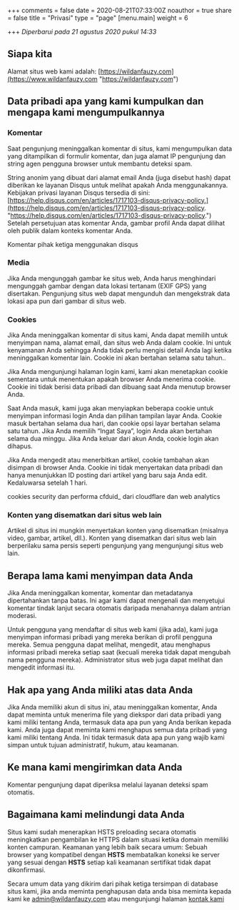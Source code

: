 +++
comments = false
date = 2020-08-21T07:33:00Z
noauthor = true
share = false
title = "Privasi"
type = "page"
[menu.main]
weight = 6

+++
_Diperbarui pada 21 agustus 2020 pukul 14:33_

## Siapa kita

Alamat situs web kami adalah: [https://wildanfauzy.com](https://www.wildanfauzy.com "https://wildanfauzy.com")

## Data pribadi apa yang kami kumpulkan dan mengapa kami mengumpulkannya

### Komentar

Saat pengunjung meninggalkan komentar di situs, kami mengumpulkan data yang ditampilkan di formulir komentar, dan juga alamat IP pengunjung dan string agen pengguna browser untuk membantu deteksi spam.

String anonim yang dibuat dari alamat email Anda (juga disebut hash) dapat diberikan ke layanan Disqus untuk melihat apakah Anda menggunakannya. Kebijakan privasi layanan Disqus tersedia di sini: [https://help.disqus.com/en/articles/1717103-disqus-privacy-policy.](https://help.disqus.com/en/articles/1717103-disqus-privacy-policy. "https://help.disqus.com/en/articles/1717103-disqus-privacy-policy.") Setelah persetujuan atas komentar Anda, gambar profil Anda dapat dilihat oleh publik dalam konteks komentar Anda.

Komentar pihak ketiga menggunakan disqus 

### Media

Jika Anda mengunggah gambar ke situs web, Anda harus menghindari mengunggah gambar dengan data lokasi tertanam (EXIF GPS) yang disertakan. Pengunjung situs web dapat mengunduh dan mengekstrak data lokasi apa pun dari gambar di situs web.

### Cookies

Jika Anda meninggalkan komentar di situs kami, Anda dapat memilih untuk menyimpan nama, alamat email, dan situs web Anda dalam cookie. Ini untuk kenyamanan Anda sehingga Anda tidak perlu mengisi detail Anda lagi ketika meninggalkan komentar lain. Cookie ini akan bertahan selama satu tahun..

Jika Anda mengunjungi halaman login kami, kami akan menetapkan cookie sementara untuk menentukan apakah browser Anda menerima cookie. Cookie ini tidak berisi data pribadi dan dibuang saat Anda menutup browser Anda.

Saat Anda masuk, kami juga akan menyiapkan beberapa cookie untuk menyimpan informasi login Anda dan pilihan tampilan layar Anda. Cookie masuk bertahan selama dua hari, dan cookie opsi layar bertahan selama satu tahun. Jika Anda memilih “Ingat Saya”, login Anda akan bertahan selama dua minggu. Jika Anda keluar dari akun Anda, cookie login akan dihapus.

Jika Anda mengedit atau menerbitkan artikel, cookie tambahan akan disimpan di browser Anda. Cookie ini tidak menyertakan data pribadi dan hanya menunjukkan ID posting dari artikel yang baru saja Anda edit. Kedaluwarsa setelah 1 hari.

cookies security dan performa cfduid_ dari cloudflare dan web analytics 

### Konten yang disematkan dari situs web lain

Artikel di situs ini mungkin menyertakan konten yang disematkan (misalnya video, gambar, artikel, dll.). Konten yang disematkan dari situs web lain berperilaku sama persis seperti pengunjung yang mengunjungi situs web lain.

## Berapa lama kami menyimpan data Anda

Jika Anda meninggalkan komentar, komentar dan metadatanya dipertahankan tanpa batas. Ini agar kami dapat mengenali dan menyetujui komentar tindak lanjut secara otomatis daripada menahannya dalam antrian moderasi.

Untuk pengguna yang mendaftar di situs web kami (jika ada), kami juga menyimpan informasi pribadi yang mereka berikan di profil pengguna mereka. Semua pengguna dapat melihat, mengedit, atau menghapus informasi pribadi mereka setiap saat (kecuali mereka tidak dapat mengubah nama pengguna mereka). Administrator situs web juga dapat melihat dan mengedit informasi itu.

## Hak apa yang Anda miliki atas data Anda

Jika Anda memiliki akun di situs ini, atau meninggalkan komentar, Anda dapat meminta untuk menerima file yang diekspor dari data pribadi yang kami miliki tentang Anda, termasuk data apa pun yang Anda berikan kepada kami. Anda juga dapat meminta kami menghapus semua data pribadi yang kami miliki tentang Anda. Ini tidak termasuk data apa pun yang wajib kami simpan untuk tujuan administratif, hukum, atau keamanan.

## Ke mana kami mengirimkan data Anda

Komentar pengunjung dapat diperiksa melalui layanan deteksi spam otomatis.

## Bagaimana kami melindungi data Anda

Situs kami sudah menerapkan HSTS preloading secara otomatis meningkatkan pengambilan ke HTTPS dalam situasi ketika domain memiliki konten campuran. Keamanan yang lebih baik secara umum: Sebuah browser yang kompatibel dengan **HSTS** membatalkan koneksi ke server yang sesuai dengan **HSTS** setiap kali keamanan sertifikat tidak dapat dikonfirmasi.

Secara umum data yang dikirim dari pihak ketiga tersimpan di database situs kami, jika anda meminta penghapusan data anda bisa meminta kepada kami ke [admin@wildanfauzy.com](mailto:admin@wildanfauzy.com) atau mengunjungi halaman [kontak kami](https://wildanfauzy.gtsb.io/kontak/)